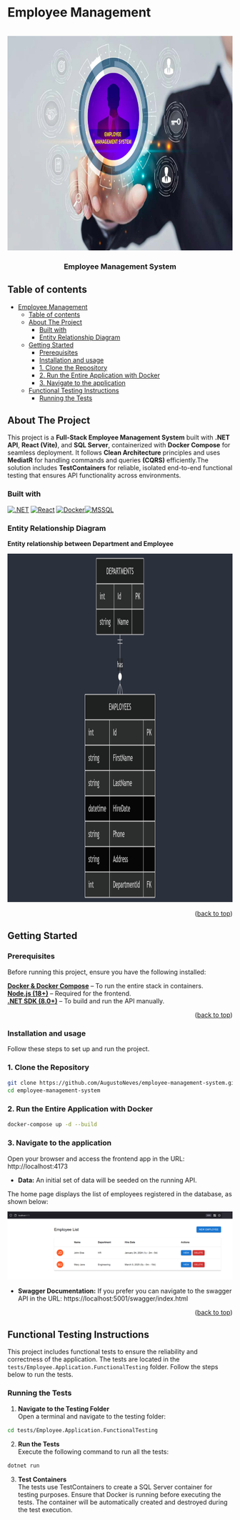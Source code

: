 <a id="readme-top"></a>

# Employee Management

<!-- PROJECT LOGO -->
<br />
<div align="center">
  <a>
    <img src="./docs/EMS.jpg" alt="Logo" width="680" height="480">
  </a>

<h3 align="center">Employee Management System</h3>

</div>

## Table of contents

- [Employee Management](#employee-management)
  - [Table of contents](#table-of-contents)
  - [About The Project](#about-the-project)
    - [Built with](#built-with)
    - [Entity Relationship Diagram](#entity-relationship-diagram)
  - [Getting Started](#getting-started)
    - [Prerequisites](#prerequisites)
    - [Installation and usage](#installation-and-usage)
    - [1. Clone the Repository](#1-clone-the-repository)
    - [2. Run the Entire Application with Docker](#2-run-the-entire-application-with-docker)
    - [3. Navigate to the application](#3-navigate-to-the-application)
  - [Functional Testing Instructions](#functional-testing-instructions)
    - [Running the Tests](#running-the-tests)

## About The Project

This project is a **Full-Stack Employee Management System** built with **.NET API**, **React (Vite)**, and **SQL Server**, containerized with **Docker Compose** for seamless deployment. It follows **Clean Architecture** principles and uses **MediatR** for handling commands and queries **(CQRS)** efficiently.The solution includes **TestContainers** for reliable, isolated end-to-end functional testing that ensures API functionality across environments.

### Built with

[![.NET][.NET]][.NET-url] [![React][React.js]][React-url] [![Docker][Docker]][Docker-url][![MSSQL][MSSQL]][MSSQL-url]

### Entity Relationship Diagram

**Entity relationship between Department and Employee**

<div align="center">
  <a>
    <img src="./docs/mermaid-diagram-2025-03-24-003017.png" alt="Logo" width="1024" height="780">
  </a>

</div>

<p align="right">(<a href="#readme-top">back to top</a>)</p>

<!-- GETTING STARTED -->

## Getting Started

### Prerequisites

Before running this project, ensure you have the following installed:

**[Docker & Docker Compose](https://www.docker.com/get-started/)** – To run the entire stack in containers.  
**[Node.js (18+)](https://nodejs.org/)** – Required for the frontend.  
**[.NET SDK (8.0+)](https://dotnet.microsoft.com/en-us/download)** – To build and run the API manually.

<p align="right">(<a href="#readme-top">back to top</a>)</p>

### Installation and usage

Follow these steps to set up and run the project.

### 1. Clone the Repository

```sh
git clone https://github.com/AugustoNeves/employee-management-system.git
cd employee-management-system
```

### 2. Run the Entire Application with Docker

```sh
docker-compose up -d --build
```

### 3. Navigate to the application

Open your browser and access the frontend app in the URL: http://localhost:4173

- **Data:** An initial set of data will be seeded on the running API.

The home page displays the list of employees registered in the database, as shown below:

![alt text](./docs/employee-list.png)

- **Swagger Documentation:** If you prefer you can navigate to the swagger API in the URL: https://localhost:5001/swagger/index.html

<p align="right">(<a href="#readme-top">back to top</a>)</p>

[.NET]: https://img.shields.io/badge/.NET-512BD4?style=for-the-badge
[.NET-url]: https://dotnet.microsoft.com/en-us/
[React.js]: https://img.shields.io/badge/React-20232A?style=for-the-badge&logo=react&logoColor=61DAFB
[React-url]: https://reactjs.org/
[Docker]: https://img.shields.io/badge/Docker-2496ED?style=for-the-badge&logo=docker&logoColor=white
[Docker-url]: https://www.docker.com/
[MSSQL]: https://img.shields.io/badge/MSSQL-black?style=for-the-badge&logo=data%3Aimage%2Fpng%3Bbase64%2CiVBORw0KGgoAAAANSUhEUgAAADAAAAAwCAYAAABXAvmHAAAACXBIWXMAAAsTAAALEwEAmpwYAAAIR0lEQVR4nO1Ze4xUVxm%2Frdi09VFbtOzc75vZbB8byyqIWChQFAwpuLSJ1VqrtQVRq1Ex1Tb2LaZRqLykD1NbAxrTELqiUJg5Z%2FYBQ6EsUGfOuQuz95y551yW5S20vCmvwJjvziwZMf1zZ%2BcPfskkc889Z%2BZ7%2Fr5zvuM4l3EZtQHPDxulto9KZVcKbfYXi8UrnFpHVvd8Vmo7T2pr6CO0fS1XsA8IbU9sDoJPOrWKbdt3DRfKbhcqPOip4BURBEMr3wttCp5vP%2BfUIqQ290tt9pGQQttjFC5S2%2FekMh1S2%2FmiYB6WyqwhTzi1iI1z5p6KQqdQAFJEKjMx6%2B%2BICW2%2FJpR5Wii7WShzQepwqVOLSA8bfqp15MhsEmC0p%2B1XpTZ7SSF6J1T43cgb2v6acqImE7lt2LDJHPFkCrGHIx5sHzVarn%2Fs8SPvzFuQ37JilZXrO8fRPKlMFyno1CIY4r0MYG86kRjLXPeejubm5W2j78gyAMUAznKAD1qHDe9aO%2F372zniD1Ox2Lh21x3s1BKY605jiEHrkCEfo%2BfViMAB1nFEmQZoZwBvtjY1%2FZYDLOaImzjAYQ5wiAPsYK47O404pQXxmoFVAmAJA3gljTiKA%2BzjiM9mHGdQKh7%2FEkcUffNSrtvIEP%2FJAI5wgNPcdV9giBkOcJTG0wDfbHGcj1RdgfabbrqOLMvi8RMMcXbL0KFX0Ximvv5qEm5VLHYtA5hLlmeIsxjiTIa4um99GvGGFMDDHHEzQ%2BxlAAvYLbdUtwCmAZZygHfJ4hzxGENMcoAfU6IzRMUB3uCJRIzmMsROjvidvrU8Hm9iAE9S6KUATnHEInPd3dx176%2BeAohTOOIa%2Bp5MJK5niA9yAJ%2BEIcFYIhFV6TTAcAawJ1NfX8cAHuUA3RxxFwP4C4UQB3iaI7akASYyAEOhtSoW%2B3S%2FK9AWj7sMYH9ZmRs4YgcD2MYRNzCAX3LEHRxgRarkIcEQ36PcIWZyyuhoaBjCEQ%2BkY7GonlByM8QXGUAPAxjWrwrMcpwrGeK5NoBbyfLlP36LwihSynXv5gAnOeIFsmzrkCE3Vq4vOs4VHDFFOXLpbxMFEzn0uxIM4AxZkAM8lHbdeNnKzVEIAeQZwI40wI84wDJ6TtbV3XZRSICnOMCGD2MhygeqOcm6uvr%2BYyLE8xxgK4VFxPukEEBIf55EnMUBWi8qizgjsqrrjuAA32CIOxkA0jvyDgeYwF33JwxxEa0rs9NZjvh6vyjA4vG7GEBnCvHn5UJ1Ju26zxCVkpAM8T%2BXWo%2BYiJe89D5HXMgAVtK8ci1ZwxD%2FzOPxX3GAqRSaVFv6RfhIAYC%2FRlyPuIlRnLvuZmKWlYMHf4IhagZwH82jGpFsaJjEE4n50dwSbXaTpRniA%2B2xWKLfhPxQ4ePxmxniibI1SaCFEYMA7ClX2jcYwCPEQlSF28eMfb%2BjuXkZhRp5yBlIEHtEdAmwO2IdxA6yMqur%2BwxH9HhDw9l0Y%2BPp1i%2BMSFLI0GZOKvOMUOYFpxbAEZ9jiBtTrruQA%2Fw7CfBQuQofJlrcuOilfaKr%2B2WpTa9QZoNQwX25ILxHKsMGWnaHA3yLikwrbRPi8V3pxsajbXeOP7h26tQnaHeaz%2BevEtqeyfT0XJ3JZAaVjqF2k1Bmt9R278AK77qTGADF%2FJ4UwOm2UaPe3vLm8pxU5nmpzYs0h05oQtmwch0pIbQ5RIoNmPBJxC%2FzeJw2bBeIYWh%2FQ60Uqe0TW3x%2FsFB2V5dvvhgd7LVtoTW5QuE2ocwaoW1eKjOBzsstxWL1t87p22%2Bfyevrz7fdOf74O%2FMXtNNYJLQ2h7bke%2Bro2fPDu6WyVmrzD6Htb6KekTJHhLbPUVjRGVkocz6b3XNtVYVfN33GnPYJE89s%2BN3vlwltXxc6%2BAGNR0Iq%2B%2FfKuV0FO11qe04qe1Zos4S6F5XvKYSy2exHqyb8xjnz%2Frjp1dcO5XwzpiSAWSyVnZ5TypXKHvS0bujzhlT22XKr5aBQpktos5XGcsqO3Lq19%2FpsGF4nlfmgasIL304TKthf2WUjgYSyC4Wyy4Qyf%2BgqhOMpD0oJapYIZZJS29k0N%2BsHd1BilxjInibrC20OV0f4bnsrWfj%2F2oZBMFQqc1Ioe5SSVmizTfjmKc%2FaG4k2pbIHaG3ffAoXqewjQtndnrZtwg86qqKAp8y%2FhB%2BsocoptJkrtVkutQmktsekNufImtIP7vof5Xw7TWq7jr4Xi8UrpQofJDqVyqTIi0KZx6W2L1VFAaHMIanMn0oKhE9GxajbNMlCuEEo81iZ9%2FdKbb5O7FK2tM0qM5lyhHqnpAxRZ99vkhGEby%2BeifsVUpuT%2BXz%2B45VjEato%2B1ZfyzBqLSrjSWXelcr8TWobSm12RLzvB1%2BpXEtrpLZ7%2Bii33yG0XVvZYS5Z3XbLnp5PVQq1NeydJJSVUtsiMYz0bUtOmymXcr1QZiwVM6dayPlmDCWpFwQjaCNGSZjr3l5PFxeyYO8tVWDTKwvhNqHogiNcRLc0FOdCmfVSmVNSWT8KG21flgXTQQXNqSY8ZSZ72h6IChOFhjY9QtvjUtm3iXm6VPj5Ui7YTtq0Va4lD9AcotccUawyx7P5sPqHli2mt0loK6QyKqfMTM%2Fzol4ogeiRFKNqS6xDHvBUOENqs7TcZt8kdPBTT9lfCG1XOQMJQRcY2qwu3ciYV2XBLo4uMko3Mxsjz5S8tETq4HtUqWld586d11CoeYXCaKcWkM2HCanNz4QyvVFlVXYfsY5U4fOeNt%2BW2o7LBsHNtHUoFTY6hdkVTi0ik8kMigpUafs8j7YX5A2qB%2BW9%2Fwn6UPIPtKyXcRmX4dQm%2FguvH%2BRcw0PJ2AAAAABJRU5ErkJggg%3D%3D
[MSSQL-url]: https://www.microsoft.com/en-us/sql-server/sql-server-downloads

## Functional Testing Instructions

This project includes functional tests to ensure the reliability and correctness of the application. The tests are located in the `tests/Employee.Application.FunctionalTesting` folder. Follow the steps below to run the tests.

### Running the Tests

1. **Navigate to the Testing Folder**  
   Open a terminal and navigate to the testing folder:

```sh
cd tests/Employee.Application.FunctionalTesting
```

2. **Run the Tests**  
   Execute the following command to run all the tests:

```sh
dotnet run
```

3. **Test Containers**  
   The tests use TestContainers to create a SQL Server container for testing purposes. Ensure that Docker is running before executing the tests.
   The container will be automatically created and destroyed during the test execution.
